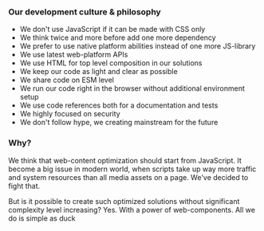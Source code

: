 ### Our development culture & philosophy

* We don't use JavaScript if it can be made with CSS only
* We think twice and more before add one more dependency
* We prefer to use native platform abilities instead of one more JS-library
* We use latest web-platform APIs
* We use HTML for top level composition in our solutions
* We keep our code as light and clear as possible
* We share code on ESM level
* We run our code right in the browser without additional environment setup
* We use code references both for a documentation and tests
* We highly focused on security
* We don't follow hype, we creating mainstream for the future

### Why?

We think that web-content optimization should start from JavaScript. It become a big issue in modern world, when scripts take up way more traffic and system resources than all media assets on a page. We've decided to fight that.

But is it possible to create such optimized solutions without significant complexity level increasing? Yes. With a power of web-components. All we do is simple as duck
